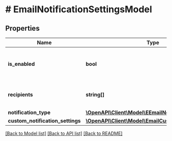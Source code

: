 # # EmailNotificationSettingsModel

## Properties

Name | Type | Description | Notes
------------ | ------------- | ------------- | -------------
**is_enabled** | **bool** | If *true*, email notifications are enabled for this job. |
**recipients** | **string[]** | Array of recipient’s email addresses. | [optional]
**notification_type** | [**\OpenAPI\Client\Model\EEmailNotificationType**](EEmailNotificationType.md) |  | [optional]
**custom_notification_settings** | [**\OpenAPI\Client\Model\EmailCustomNotificationType**](EmailCustomNotificationType.md) |  | [optional]

[[Back to Model list]](../../README.md#models) [[Back to API list]](../../README.md#endpoints) [[Back to README]](../../README.md)

